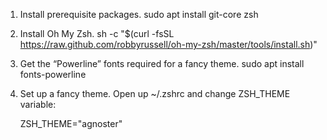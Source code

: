 1. Install prerequisite packages. 
    sudo apt install git-core zsh

2. Install Oh My Zsh. 
    sh -c "$(curl -fsSL https://raw.github.com/robbyrussell/oh-my-zsh/master/tools/install.sh)"

4. Get the “Powerline” fonts required for a fancy theme. 
    sudo apt install fonts-powerline  

5. Set up a fancy theme. 
    Open up ~/.zshrc and change ZSH_THEME variable:  

    ZSH_THEME="agnoster"
